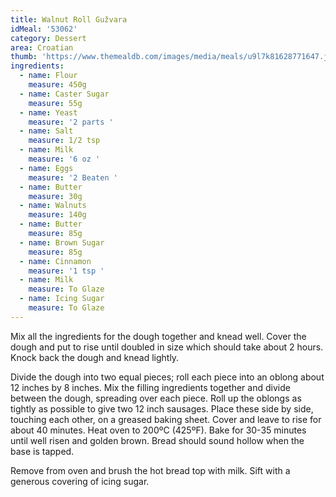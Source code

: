 ```yaml
---
title: Walnut Roll Gužvara
idMeal: '53062'
category: Dessert
area: Croatian
thumb: 'https://www.themealdb.com/images/media/meals/u9l7k81628771647.jpg'
ingredients:
  - name: Flour
    measure: 450g
  - name: Caster Sugar
    measure: 55g
  - name: Yeast
    measure: '2 parts '
  - name: Salt
    measure: 1/2 tsp
  - name: Milk
    measure: '6 oz '
  - name: Eggs
    measure: '2 Beaten '
  - name: Butter
    measure: 30g
  - name: Walnuts
    measure: 140g
  - name: Butter
    measure: 85g
  - name: Brown Sugar
    measure: 85g
  - name: Cinnamon
    measure: '1 tsp '
  - name: Milk
    measure: To Glaze
  - name: Icing Sugar
    measure: To Glaze
---
```

Mix all the ingredients for the dough together and knead well. Cover the dough and put to rise until doubled in size which should take about 2 hours. Knock back the dough and knead lightly.

Divide the dough into two equal pieces; roll each piece into an oblong about 12 inches by 8 inches. Mix the filling ingredients together and divide between the dough, spreading over each piece. Roll up the oblongs as tightly as possible to give two 12 inch sausages. Place these side by side, touching each other, on a greased baking sheet. Cover and leave to rise for about 40 minutes. Heat oven to 200ºC (425ºF). Bake for 30-35 minutes until well risen and golden brown. Bread should sound hollow when the base is tapped.

Remove from oven and brush the hot bread top with milk. Sift with a generous covering of icing sugar.
